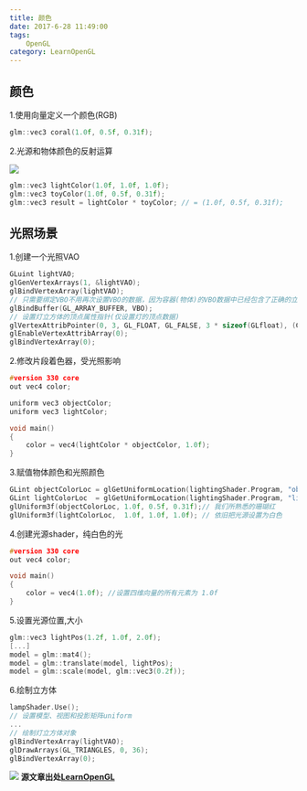 ```yaml
---
title: 颜色
date: 2017-6-28 11:49:00
tags: 
    OpenGL
category: LearnOpenGL
---
```


## 颜色
1.使用向量定义一个颜色(RGB)
```C++
glm::vec3 coral(1.0f, 0.5f, 0.31f);
```
2.光源和物体颜色的反射运算

![](light_reflection.png)

```C++
glm::vec3 lightColor(1.0f, 1.0f, 1.0f);
glm::vec3 toyColor(1.0f, 0.5f, 0.31f);
glm::vec3 result = lightColor * toyColor; // = (1.0f, 0.5f, 0.31f);
```
## 光照场景
1.创建一个光照VAO
```C++
GLuint lightVAO;
glGenVertexArrays(1, &lightVAO);
glBindVertexArray(lightVAO);
// 只需要绑定VBO不用再次设置VBO的数据，因为容器(物体)的VBO数据中已经包含了正确的立方体顶点数据
glBindBuffer(GL_ARRAY_BUFFER, VBO);
// 设置灯立方体的顶点属性指针(仅设置灯的顶点数据)
glVertexAttribPointer(0, 3, GL_FLOAT, GL_FALSE, 3 * sizeof(GLfloat), (GLvoid*)0);
glEnableVertexAttribArray(0);
glBindVertexArray(0);
```
2.修改片段着色器，受光照影响
```C++
#version 330 core
out vec4 color;

uniform vec3 objectColor;
uniform vec3 lightColor;

void main()
{
    color = vec4(lightColor * objectColor, 1.0f);
}
```
3.赋值物体颜色和光照颜色
```C++
GLint objectColorLoc = glGetUniformLocation(lightingShader.Program, "objectColor");
GLint lightColorLoc  = glGetUniformLocation(lightingShader.Program, "lightColor");
glUniform3f(objectColorLoc, 1.0f, 0.5f, 0.31f);// 我们所熟悉的珊瑚红
glUniform3f(lightColorLoc,  1.0f, 1.0f, 1.0f); // 依旧把光源设置为白色
```
4.创建光源shader，纯白色的光
```C++
#version 330 core
out vec4 color;

void main()
{
    color = vec4(1.0f); //设置四维向量的所有元素为 1.0f
}
```
5.设置光源位置,大小
```C++
glm::vec3 lightPos(1.2f, 1.0f, 2.0f);
[...]
model = glm::mat4();
model = glm::translate(model, lightPos);
model = glm::scale(model, glm::vec3(0.2f));
```
6.绘制立方体
```C++
lampShader.Use();
// 设置模型、视图和投影矩阵uniform
...
// 绘制灯立方体对象
glBindVertexArray(lightVAO);
glDrawArrays(GL_TRIANGLES, 0, 36);
glBindVertexArray(0);
```
![](light_scene.png)
**源文章出处[LearnOpenGL](http://learnopengl-cn.readthedocs.io/zh/latest/02%20Lighting/01%20Colors/)**